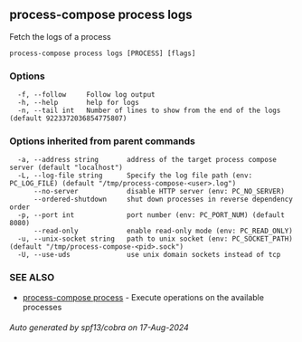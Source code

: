 ## process-compose process logs

Fetch the logs of a process

```
process-compose process logs [PROCESS] [flags]
```

### Options

```
  -f, --follow     Follow log output
  -h, --help       help for logs
  -n, --tail int   Number of lines to show from the end of the logs (default 9223372036854775807)
```

### Options inherited from parent commands

```
  -a, --address string       address of the target process compose server (default "localhost")
  -L, --log-file string      Specify the log file path (env: PC_LOG_FILE) (default "/tmp/process-compose-<user>.log")
      --no-server            disable HTTP server (env: PC_NO_SERVER)
      --ordered-shutdown     shut down processes in reverse dependency order
  -p, --port int             port number (env: PC_PORT_NUM) (default 8080)
      --read-only            enable read-only mode (env: PC_READ_ONLY)
  -u, --unix-socket string   path to unix socket (env: PC_SOCKET_PATH) (default "/tmp/process-compose-<pid>.sock")
  -U, --use-uds              use unix domain sockets instead of tcp
```

### SEE ALSO

* [process-compose process](process-compose_process.md)	 - Execute operations on the available processes

###### Auto generated by spf13/cobra on 17-Aug-2024
